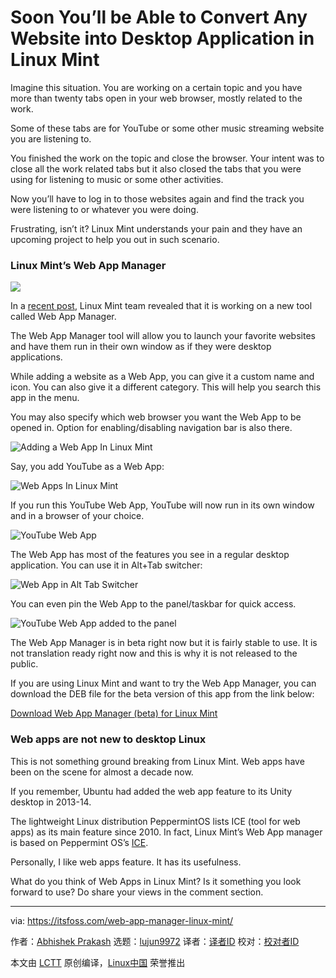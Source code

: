 [#]: collector: (lujun9972)
[#]: translator: (koolape)
[#]: reviewer: ( )
[#]: publisher: ( )
[#]: url: ( )
[#]: subject: (Soon You’ll be Able to Convert Any Website into Desktop Application in Linux Mint)
[#]: via: (https://itsfoss.com/web-app-manager-linux-mint/)
[#]: author: (Abhishek Prakash https://itsfoss.com/author/abhishek/)

Soon You’ll be Able to Convert Any Website into Desktop Application in Linux Mint
======

Imagine this situation. You are working on a certain topic and you have more than twenty tabs open in your web browser, mostly related to the work.

Some of these tabs are for YouTube or some other music streaming website you are listening to.

You finished the work on the topic and close the browser. Your intent was to close all the work related tabs but it also closed the tabs that you were using for listening to music or some other activities.

Now you’ll have to log in to those websites again and find the track you were listening to or whatever you were doing.

Frustrating, isn’t it? Linux Mint understands your pain and they have an upcoming project to help you out in such scenario.

### Linux Mint’s Web App Manager

![][1]

In a [recent post][2], Linux Mint team revealed that it is working on a new tool called Web App Manager.

The Web App Manager tool will allow you to launch your favorite websites and have them run in their own window as if they were desktop applications.

While adding a website as a Web App, you can give it a custom name and icon. You can also give it a different category. This will help you search this app in the menu.

You may also specify which web browser you want the Web App to be opened in. Option for enabling/disabling navigation bar is also there.

![Adding a Web App In Linux Mint][3]

Say, you add YouTube as a Web App:

![Web Apps In Linux Mint][4]

If you run this YouTube Web App, YouTube will now run in its own window and in a browser of your choice.

![YouTube Web App][5]

The Web App has most of the features you see in a regular desktop application. You can use it in Alt+Tab switcher:

![Web App in Alt Tab Switcher][6]

You can even pin the Web App to the panel/taskbar for quick access.

![YouTube Web App added to the panel][7]

The Web App Manager is in beta right now but it is fairly stable to use. It is not translation ready right now and this is why it is not released to the public.

If you are using Linux Mint and want to try the Web App Manager, you can download the DEB file for the beta version of this app from the link below:

[Download Web App Manager (beta) for Linux Mint][8]

### Web apps are not new to desktop Linux

This is not something ground breaking from Linux Mint. Web apps have been on the scene for almost a decade now.

If you remember, Ubuntu had added the web app feature to its Unity desktop in 2013-14.

The lightweight Linux distribution PeppermintOS lists ICE (tool for web apps) as its main feature since 2010. In fact, Linux Mint’s Web App manager is based on Peppermint OS’s [ICE][9].

Personally, I like web apps feature. It has its usefulness.

What do you think of Web Apps in Linux Mint? Is it something you look forward to use? Do share your views in the comment section.

--------------------------------------------------------------------------------

via: https://itsfoss.com/web-app-manager-linux-mint/

作者：[Abhishek Prakash][a]
选题：[lujun9972][b]
译者：[译者ID](https://github.com/译者ID)
校对：[校对者ID](https://github.com/校对者ID)

本文由 [LCTT](https://github.com/LCTT/TranslateProject) 原创编译，[Linux中国](https://linux.cn/) 荣誉推出

[a]: https://itsfoss.com/author/abhishek/
[b]: https://github.com/lujun9972
[1]: https://i1.wp.com/itsfoss.com/wp-content/uploads/2020/09/Web-App-Manager-linux-mint.jpg?resize=800%2C450&ssl=1
[2]: https://blog.linuxmint.com/?p=3960
[3]: https://i0.wp.com/itsfoss.com/wp-content/uploads/2020/09/Add-web-app-in-Linux-Mint.png?resize=600%2C489&ssl=1
[4]: https://i0.wp.com/itsfoss.com/wp-content/uploads/2020/09/Web-Apps-in-Linux-Mint.png?resize=600%2C489&ssl=1
[5]: https://i2.wp.com/itsfoss.com/wp-content/uploads/2020/09/youtube-web-app-linux-mint.jpg?resize=800%2C611&ssl=1
[6]: https://i0.wp.com/itsfoss.com/wp-content/uploads/2020/09/web-app-alt-tab-switcher.jpg?resize=721%2C576&ssl=1
[7]: https://i2.wp.com/itsfoss.com/wp-content/uploads/2020/09/panel.jpg?resize=470%2C246&ssl=1
[8]: http://www.linuxmint.com/tmp/blog/3960/webapp-manager_1.0.3_all.deb
[9]: https://github.com/peppermintos/ice
